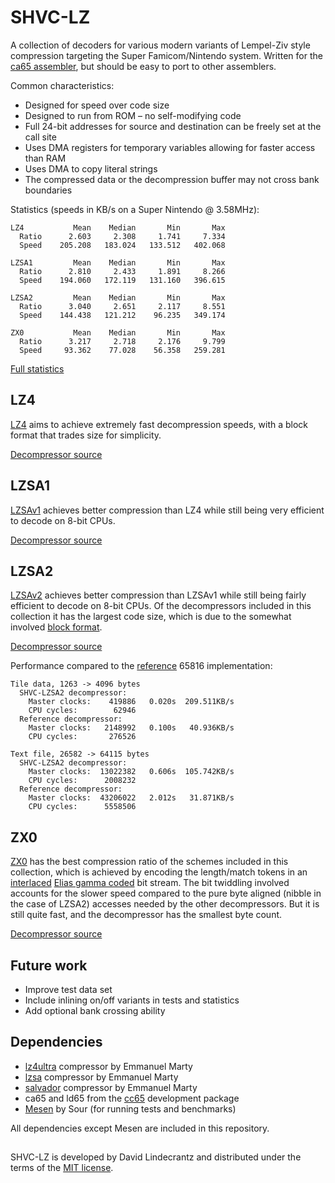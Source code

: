 # SHVC-LZ

A collection of decoders for various modern variants of Lempel-Ziv style compression targeting the Super Famicom/Nintendo system. Written for the [ca65 assembler](https://cc65.github.io/doc/ca65.html), but should be easy to port to other assemblers.

Common characteristics:
- Designed for speed over code size
- Designed to run from ROM – no self-modifying code
- Full 24-bit addresses for source and destination can be freely set at the call site
- Uses DMA registers for temporary variables allowing for faster access than RAM
- Uses DMA to copy literal strings
- The compressed data or the decompression buffer may not cross bank boundaries

Statistics (speeds in KB/s on a Super Nintendo @ 3.58MHz):
```
LZ4           Mean    Median       Min       Max
  Ratio      2.603     2.308     1.741     7.334
  Speed    205.208   183.024   133.512   402.068

LZSA1         Mean    Median       Min       Max
  Ratio      2.810     2.433     1.891     8.266
  Speed    194.060   172.119   131.160   396.615

LZSA2         Mean    Median       Min       Max
  Ratio      3.040     2.651     2.117     8.551
  Speed    144.438   121.212    96.235   349.174

ZX0           Mean    Median       Min       Max
  Ratio      3.217     2.718     2.176     9.799
  Speed     93.362    77.028    56.358   259.281
```
[Full statistics](Statistics.md)

## LZ4

[LZ4](https://lz4.org) aims to achieve extremely fast decompression speeds, with a block format that trades size for simplicity.

[Decompressor source](https://github.com/Optiroc/SHVC-LZ/blob/main/src/shvc-lz4.s)

## LZSA1

[LZSAv1](https://github.com/emmanuel-marty/lzsa) achieves better compression than LZ4 while still being very efficient to decode on 8-bit CPUs.

[Decompressor source](https://github.com/Optiroc/SHVC-LZ/blob/main/src/shvc-lzsa1.s)

## LZSA2

[LZSAv2](https://github.com/emmanuel-marty/lzsa) achieves better compression than LZSAv1 while still being fairly efficient to decode on 8-bit CPUs. Of the decompressors included in this collection it has the largest code size, which is due to the somewhat involved [block format](https://github.com/emmanuel-marty/lzsa/blob/master/BlockFormat_LZSA2.md). 

[Decompressor source](https://github.com/Optiroc/SHVC-LZ/blob/main/src/shvc-lzsa2.s)

Performance compared to the [reference](https://github.com/emmanuel-marty/lzsa/blob/master/asm/65816/decompress_v2.asm) 65816 implementation:
```
Tile data, 1263 -> 4096 bytes
  SHVC-LZSA2 decompressor:
    Master clocks:    419886   0.020s  209.511KB/s
    CPU cycles:        62946
  Reference decompressor:
    Master clocks:   2148992   0.100s   40.936KB/s
    CPU cycles:       276526

Text file, 26582 -> 64115 bytes
  SHVC-LZSA2 decompressor:
    Master clocks:  13022382   0.606s  105.742KB/s
    CPU cycles:      2008232
  Reference decompressor:
    Master clocks:  43206022   2.012s   31.871KB/s
    CPU cycles:      5558506
```

## ZX0

[ZX0](https://github.com/einar-saukas/ZX0) has the best compression ratio of the schemes included in this collection, which is achieved by encoding the length/match tokens in an [interlaced](https://github.com/einar-saukas/Zeta-Xi-Code?tab=readme-ov-file#factor-r) [Elias gamma coded](https://en.wikipedia.org/wiki/Elias_gamma_coding) bit stream. The bit twiddling involved accounts for the slower speed compared to the pure byte aligned (nibble in the case of LZSA2) accesses needed by the other decompressors. But it is still quite fast, and the decompressor has the smallest byte count.

[Decompressor source](https://github.com/Optiroc/SHVC-LZ/blob/main/src/shvc-zx0.s)

## Future work
- Improve test data set
- Include inlining on/off variants in tests and statistics
- Add optional bank crossing ability 

## Dependencies
- [lz4ultra](https://github.com/emmanuel-marty/lz4ultra) compressor by Emmanuel Marty
- [lzsa](https://github.com/emmanuel-marty/lzsa) compressor by Emmanuel Marty
- [salvador](https://github.com/emmanuel-marty/salvador) compressor by Emmanuel Marty
- ca65 and ld65 from the [cc65](https://github.com/cc65/cc65) development package
- [Mesen](https://github.com/SourMesen/Mesen2) by Sour (for running tests and benchmarks)

All dependencies except Mesen are included in this repository.

##
SHVC-LZ is developed by David Lindecrantz and distributed under the terms of the [MIT license](./LICENSE).
